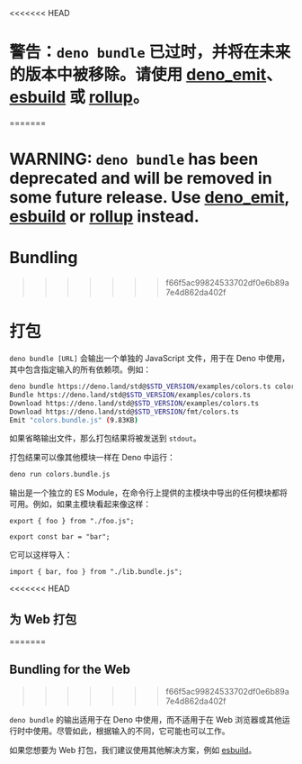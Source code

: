 <<<<<<< HEAD
# 警告：`deno bundle` 已过时，并将在未来的版本中被移除。请使用 [deno_emit](https://github.com/denoland/deno_emit)、[esbuild](https://esbuild.github.io/) 或 [rollup](https://rollupjs.org)。
=======
# WARNING: `deno bundle` has been deprecated and will be removed in some future release. Use [deno_emit](https://github.com/denoland/deno_emit), [esbuild](https://esbuild.github.io/) or [rollup](https://rollupjs.org) instead.

# Bundling
>>>>>>> f66f5ac99824533702df0e6b89a7e4d862da402f

# 打包

`deno bundle [URL]` 会输出一个单独的 JavaScript 文件，用于在 Deno
中使用，其中包含指定输入的所有依赖项。例如：

```bash
deno bundle https://deno.land/std@$STD_VERSION/examples/colors.ts colors.bundle.js
Bundle https://deno.land/std@$STD_VERSION/examples/colors.ts
Download https://deno.land/std@$STD_VERSION/examples/colors.ts
Download https://deno.land/std@$STD_VERSION/fmt/colors.ts
Emit "colors.bundle.js" (9.83KB)
```

如果省略输出文件，那么打包结果将被发送到 `stdout`。

打包结果可以像其他模块一样在 Deno 中运行：

```bash
deno run colors.bundle.js
```

输出是一个独立的 ES
Module，在命令行上提供的主模块中导出的任何模块都将可用。例如，如果主模块看起来像这样：

```ts, ignore
export { foo } from "./foo.js";

export const bar = "bar";
```

它可以这样导入：

```ts, ignore
import { bar, foo } from "./lib.bundle.js";
```

<<<<<<< HEAD
## 为 Web 打包
=======
## Bundling for the Web
>>>>>>> f66f5ac99824533702df0e6b89a7e4d862da402f

`deno bundle` 的输出适用于在 Deno 中使用，而不适用于在 Web
浏览器或其他运行时中使用。尽管如此，根据输入的不同，它可能也可以工作。

如果您想要为 Web 打包，我们建议使用其他解决方案，例如
[esbuild](https://esbuild.github.io/)。
